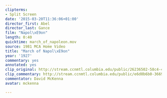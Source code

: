 ```yaml
---
clipterms:
- Split Screen
date: '2015-03-20T11:36:06+01:00'
director_first: Abel
director_last: Gance
film: "Napol\xE9on"
length: 0:40
quicktime: march_of_napoleon.mov
source: 1981 MCA Home Video
title: "March of Napol\xE9on"
year: '1927'
commentary: yes
annotated: yes
clip_original: http://stream.ccnmtl.columbia.edu/public/26236502-58c4-4845-a584-b06c0670cbbf-046_napoleon1_FLG-mp4-aac-480w-850kbps-ffmpeg.mp4
clip_commentary: http://stream.ccnmtl.columbia.edu/public/e6d0b6b0-3669-4cee-93e6-44cd2488e3b4-046_napoleon1_commentary_FLG-mp4-aac-480w-850kbps-ffmpeg.mp4
commentator: David McKenna
avatar: mckenna

---
```


